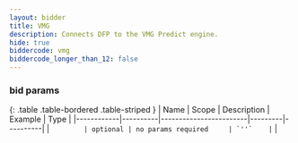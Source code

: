 ```yaml
---
layout: bidder
title: VMG
description: Connects DFP to the VMG Predict engine.
hide: true
biddercode: vmg
biddercode_longer_than_12: false
---
```


### bid params

{: .table .table-bordered .table-striped }
| Name       | Scope    | Description            | Example | Type     |
|------------|----------|------------------------|---------|----------|
| ``         | optional | no params required     | `''`    | ``       |
